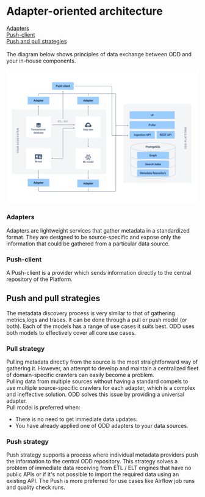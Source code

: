 # Adapter-oriented architecture
[Adapters](#adapters) \
[Push-client](#push-client) \
[Push and pull strategies](#push-and-pull-strategies) \
\
The diagram below shows principles of data exchange between ODD and your in-house components.

![](.gitbook/img/architecture2.png)

### Adapters

Adapters are lightweight services that gather metadata in a standardized format. They are designed to be source-specific and expose only the information that could be gathered from a particular data source.

### Push-client

A Push-client is a provider which sends information directly to the central repository of the Platform.

## Push and pull strategies

The metadata discovery process is very similar to that of gathering metrics,logs and traces. It can be done through a pull or push model (or both). Each of the models has a range of use cases it suits best. ODD uses both models to effectively cover all core use cases.

### Pull strategy

Pulling metadata directly from the source is the most straightforward way of gathering it. However, an attempt to develop and maintain a centralized fleet of domain-specific crawlers can easily become a problem.\
Pulling data from multiple sources without having a standard compels to use multiple source-specific crawlers for each adapter, which is a complex and ineffective solution. ODD solves this issue by providing a universal adapter.\
Pull model is preferred when:
* There is no need to get immediate data updates.
* You have already applied one of ODD adapters to your data sources.

### Push strategy

Push strategy supports a process where individual metadata providers push the information to the central ODD repository. This strategy solves a problem of immediate data receiving from ETL / ELT engines that have no public APIs or if it's not possible to import the required data using an existing API. The Push is more preferred for use cases like Airflow job runs and quality check runs.